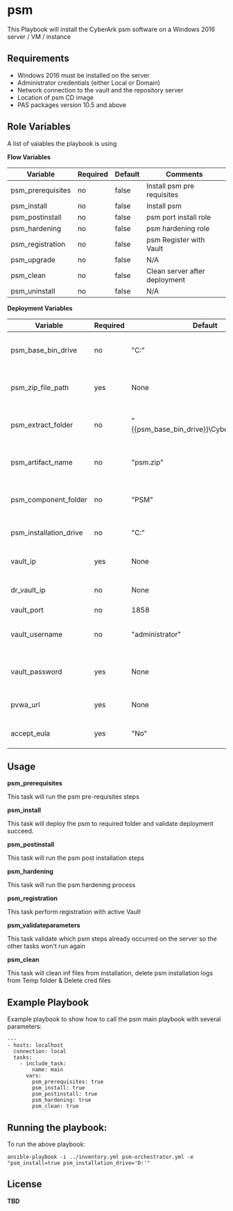 # psm

This Playbook will install the CyberArk psm software on a Windows 2016 server / VM / instance

Requirements
------------

- Windows 2016 must be installed on the server
- Administrator credentials (either Local or Domain)
- Network connection to the vault and the repository server
- Location of psm CD image
- PAS packages version 10.5 and above


## Role Variables

A list of vaiables the playbook is using 

**Flow Variables**
                    
| Variable                         | Required     | Default                                                                        | Comments                                 |
|----------------------------------|--------------|--------------------------------------------------------------------------------|------------------------------------------|
| psm_prerequisites                | no           | false                                                                          | Install psm pre requisites               |
| psm_install                      | no           | false                                                                          | Install psm                              |
| psm_postinstall                  | no           | false                                                                          | psm port install role                    |
| psm_hardening                    | no           | false                                                                          | psm hardening role                       |
| psm_registration                 | no           | false                                                                          | psm Register with Vault                  |
| psm_upgrade                      | no           | false                                                                          | N/A                                      |
| psm_clean                        | no           | false                                                                          | Clean server after deployment            |
| psm_uninstall                    | no           | false                                                                          | N/A                                      |

**Deployment Variables**

| Variable                         | Required     | Default                                                                        | Comments                                 |
|----------------------------------|--------------|--------------------------------------------------------------------------------|------------------------------------------|
| psm_base_bin_drive               | no           | "C:"                                                                           | Base path to extract CyberArk packages   |
| psm_zip_file_path                | yes          | None                                                                           | Zip File path of CyberArk packages       |
| psm_extract_folder               | no           | "{{psm_base_bin_drive}}\\Cyberark\\packages"                                   | Path to extract the CyberArk packages    |
| psm_artifact_name                | no           | "psm.zip"                                                                      | zip file name of psm package             |
| psm_component_folder             | no           | "PSM"                                                                          | The name of psm unzip folder             |
| psm_installation_drive           | no           | "C:"                                                                           | Base drive to install psm                |
| vault_ip                         | yes          | None                                                                           | Vault ip to perform registration         |
| dr_vault_ip                      | no           | None                                                                           | vault dr ip to perform registration      |
| vault_port                       | no           | 1858                                                                           | vault port                               |
| vault_username                   | no           | "administrator"                                                                | vault username to perform registration   |
| vault_password                   | yes          | None                                                                           | vault password to perform registration   |
| pvwa_url                         | yes          | None                                                                           | URL of registered PVWA                   |
| accept_eula                      | yes          | "No"                                                                           | Accepting EULA condition                 |


## Usage 

**psm_prerequisites**

This task will run the psm pre-requisites steps

**psm_install**

This task will deploy the psm to required folder and validate deployment succeed.

**psm_postinstall**

This task will run the psm post installation steps

**psm_hardening**

This task will run the psm hardening process

**psm_registration**

This task perform registration with active Vault

**psm_validateparameters**

This task validate which psm steps already occurred on the server so the other tasks won't run again

**psm_clean**

This task will clean inf files from installation, delete psm installation logs from Temp folder & Delete cred files


## Example Playbook

Example playbook to show how to call the psm main playbook with several parameters:

    ---
    - hosts: localhost
      connection: local
      tasks:
        - include_task:
            name: main
          vars:
            psm_prerequisites: true
            psm_install: true
            psm_postinstall: true
            psm_hardening: true
            psm_clean: true

## Running the  playbook:

To run the above playbook:

    ansible-playbook -i ../inventory.yml psm-orchestrator.yml -e "psm_install=true psm_installation_drive='D:'"

## License

 **TBD**
